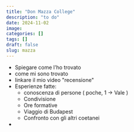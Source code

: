 ```yaml
---
title: "Don Mazza College"
description: "to do"
date: 2024-11-02
image:
categories: []
tags: []
draft: false
slug: mazza
---
```


- Spiegare come l'ho trovato
- come mi sono trovato
- linkare il mio video "recensione"
- Esperienze fatte: 
    - conoscenza di persone ( poche, 1 -> Vale )
    - Condivisione
    - Ore formative
    - Viaggio di Budapest
    - Confronto con gli altri coetanei
- 
